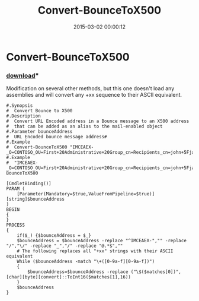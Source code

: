 ﻿---
pid:            5760
parent:         0
children:       
poster:         Dan Jeuch
title:          Convert-BounceToX500
date:           2015-03-02 00:00:12
format:         posh
---

# Convert-BounceToX500

### [download](5760.ps1)"

Modification on several other methods, but this one doesn't load any assemblies and will convert any +xx sequence to their ASCII equivalent.

```posh
#.Synopsis
#  Convert Bounce to X500
#.Description
#  Convert URL Encoded address in a Bounce message to an X500 address
#  that can be added as an alias to the mail-enabled object
#.Parameter bounceAddress
#  URL Encoded bounce message address#
#.Example
#  Convert-BounceToX500 "IMCEAEX-_O=CONTOSO_OU=First+20Administrative+20Group_cn=Recipients_cn=john+5Fjacob+2Esmith@contoso.com"
#.Example
#  "IMCEAEX-_O=CONTOSO_OU=First+20Administrative+20Group_cn=Recipients_cn=john+5Fjacob+2Esmith@contoso.com"|Convert-BounceToX500

[CmdletBinding()]
PARAM (
	[Parameter(Mandatory=$true,ValueFromPipeline=$true)][string]$bounceAddress
)
BEGIN
{
}
PROCESS
{
	if($_) {$bounceAddress = $_}
	$bounceAddress = $bounceAddress -replace "^IMCEAEX-","" -replace "/","\/" -replace "_","/" -replace "@.*$",""
	# The following replaces all "+xx" strings with their ASCII equivalent
	While ($bounceAddress -match "\+([0-9a-f][0-9a-f])")
	{
		$bounceAddress=$bounceAddress -replace ("\$($matches[0])",[char][byte][convert]::ToInt16($matches[1],16))
	}
	$bounceAddress
}
```
